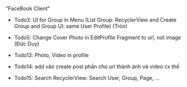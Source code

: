 "FaceBook Client" 

- Todo3: UI for Group in Menu (List Group: RecyclerView and Create Group and Group UI: same User Profile) (Tròn)

- Todo5: Change Cover Photo in EditProfile Fragment to url, not image (Đức Duy)

- Todo13: Photo, Video in profile

- Todo14: add vào create post phần cho url thành ảnh và video cx thế

- Todo15: Search RecyclerView: Search User, Group, Page, ...
